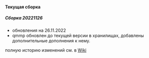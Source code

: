 #### Текущая сборка
##### Сборка 20221126
* обновления на 26.11.2022
* qmmp обновлен до текущей версии в хранилищах, добавлены дополнительные дополнения к нему.

полную историю изменений см. в [Wiki](https://github.com/magos-linux/magos-linux/wiki/История)

